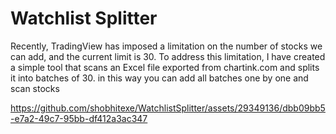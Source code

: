 # Watchlist Splitter
Recently, TradingView has imposed a limitation on the number of stocks we can add, and the current limit is 30. To address this limitation, I have created a simple tool that scans an Excel file exported from chartink.com and splits it into batches of 30. in this way you can add all batches one by one and scan stocks



https://github.com/shobhitexe/WatchlistSplitter/assets/29349136/dbb09bb5-e7a2-49c7-95bb-df412a3ac347

